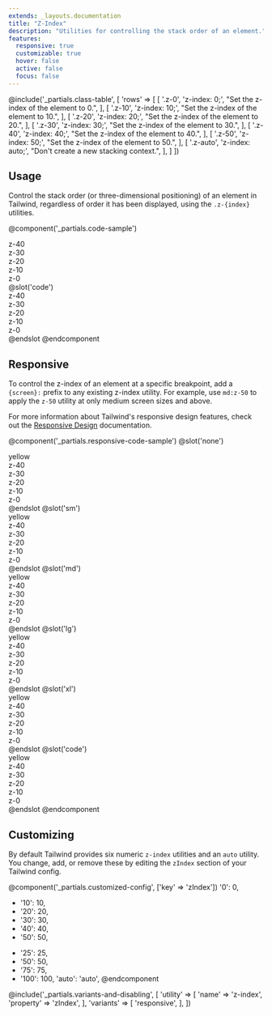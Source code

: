 ```yaml
---
extends: _layouts.documentation
title: "Z-Index"
description: "Utilities for controlling the stack order of an element."
features:
  responsive: true
  customizable: true
  hover: false
  active: false
  focus: false
---
```


@include('_partials.class-table', [
  'rows' => [
    [
      '.z-0',
      'z-index: 0;',
      "Set the z-index of the element to 0.",
    ],
    [
      '.z-10',
      'z-index: 10;',
      "Set the z-index of the element to 10.",
    ],
    [
      '.z-20',
      'z-index: 20;',
      "Set the z-index of the element to 20.",
    ],
    [
      '.z-30',
      'z-index: 30;',
      "Set the z-index of the element to 30.",
    ],
    [
      '.z-40',
      'z-index: 40;',
      "Set the z-index of the element to 40.",
    ],
    [
      '.z-50',
      'z-index: 50;',
      "Set the z-index of the element to 50.",
    ],
    [
      '.z-auto',
      'z-index: auto;',
      "Don't create a new stacking context.",
    ],
  ]
])

## Usage

Control the stack order (or three-dimensional positioning) of an element in Tailwind, regardless of order it has been displayed, using the `.z-{index}` utilities.

@component('_partials.code-sample')
<div class="relative h-32 text-center">
  <div class="z-40 absolute w-24 h-24 ml-0 mt-0 bg-grey-light flex justify-center items-center">z-40</div>
  <div class="z-30 absolute w-24 h-24 ml-2 mt-2 bg-grey flex justify-center items-center">z-30</div>
  <div class="z-20 absolute w-24 h-24 ml-4 mt-4 bg-grey-dark flex justify-center items-center">z-20</div>
  <div class="z-10 absolute w-24 h-24 ml-6 mt-6 bg-grey-darker flex justify-center items-center">z-10</div>
  <div class="z-0 absolute w-24 h-24 ml-8 mt-8 bg-grey-darkest flex justify-center items-center">z-0</div>
</div>
@slot('code')
<div class="z-40 ml-0 mt-0 bg-grey-light">z-40</div>
<div class="z-30 ml-2 mt-2 bg-grey">z-30</div>
<div class="z-20 ml-4 mt-4 bg-grey-dark">z-20</div>
<div class="z-10 ml-6 mt-6 bg-grey-darker">z-10</div>
<div class="z-0 ml-8 mt-8 bg-grey-darkest">z-0</div>
@endslot
@endcomponent

## Responsive

To control the z-index of an element at a specific breakpoint, add a `{screen}:` prefix to any existing z-index utility. For example, use `md:z-50` to apply the `z-50` utility at only medium screen sizes and above.

For more information about Tailwind's responsive design features, check out the [Responsive Design](/docs/responsive-design) documentation.

@component('_partials.responsive-code-sample')
@slot('none')
<div class="relative w-full h-32 text-center">
  <div class="z-0 absolute w-full h-12 mt-12 bg-yellow-light flex justify-center items-center">yellow</div>
  <div class="z-40 absolute w-24 h-24 ml-4 mt-0 bg-grey-light flex justify-center items-center">z-40</div>
  <div class="z-30 absolute w-24 h-24 ml-6 mt-2 bg-grey flex justify-center items-center">z-30</div>
  <div class="z-20 absolute w-24 h-24 ml-8 mt-4 bg-grey-dark flex justify-center items-center">z-20</div>
  <div class="z-10 absolute w-24 h-24 ml-10 mt-6 bg-grey-darker flex justify-center items-center">z-10</div>
  <div class="z-0 absolute w-24 h-24 ml-12 mt-8 bg-grey-darkest flex justify-center items-center">z-0</div>
</div>
@endslot
@slot('sm')
<div class="relative h-32 text-center">
  <div class="z-10 absolute w-full h-12 mt-12 bg-yellow-light flex justify-center items-center">yellow</div>
  <div class="z-40 absolute w-24 h-24 ml-4 mt-0 bg-grey-light flex justify-center items-center">z-40</div>
  <div class="z-30 absolute w-24 h-24 ml-6 mt-2 bg-grey flex justify-center items-center">z-30</div>
  <div class="z-20 absolute w-24 h-24 ml-8 mt-4 bg-grey-dark flex justify-center items-center">z-20</div>
  <div class="z-10 absolute w-24 h-24 ml-10 mt-6 bg-grey-darker flex justify-center items-center">z-10</div>
  <div class="z-0 absolute w-24 h-24 ml-12 mt-8 bg-grey-darkest flex justify-center items-center">z-0</div>
</div>
@endslot
@slot('md')
<div class="relative h-32 text-center">
  <div class="z-20 absolute w-full h-12 mt-12 bg-yellow-light flex justify-center items-center">yellow</div>
  <div class="z-40 absolute w-24 h-24 ml-4 mt-0 bg-grey-light flex justify-center items-center">z-40</div>
  <div class="z-30 absolute w-24 h-24 ml-6 mt-2 bg-grey flex justify-center items-center">z-30</div>
  <div class="z-20 absolute w-24 h-24 ml-8 mt-4 bg-grey-dark flex justify-center items-center">z-20</div>
  <div class="z-10 absolute w-24 h-24 ml-10 mt-6 bg-grey-darker flex justify-center items-center">z-10</div>
  <div class="z-0 absolute w-24 h-24 ml-12 mt-8 bg-grey-darkest flex justify-center items-center">z-0</div>
</div>
@endslot
@slot('lg')
<div class="relative h-32 text-center">
  <div class="z-30 absolute w-full h-12 mt-12 bg-yellow-light flex justify-center items-center">yellow</div>
  <div class="z-40 absolute w-24 h-24 ml-4 mt-0 bg-grey-light flex justify-center items-center">z-40</div>
  <div class="z-30 absolute w-24 h-24 ml-6 mt-2 bg-grey flex justify-center items-center">z-30</div>
  <div class="z-20 absolute w-24 h-24 ml-8 mt-4 bg-grey-dark flex justify-center items-center">z-20</div>
  <div class="z-10 absolute w-24 h-24 ml-10 mt-6 bg-grey-darker flex justify-center items-center">z-10</div>
  <div class="z-0 absolute w-24 h-24 ml-12 mt-8 bg-grey-darkest flex justify-center items-center">z-0</div>
</div>
@endslot
@slot('xl')
<div class="relative h-32 text-center">
  <div class="z-40 absolute w-full h-12 mt-12 bg-yellow-light flex justify-center items-center">yellow</div>
  <div class="z-40 absolute w-24 h-24 ml-4 mt-0 bg-grey-light flex justify-center items-center">z-40</div>
  <div class="z-30 absolute w-24 h-24 ml-6 mt-2 bg-grey flex justify-center items-center">z-30</div>
  <div class="z-20 absolute w-24 h-24 ml-8 mt-4 bg-grey-dark flex justify-center items-center">z-20</div>
  <div class="z-10 absolute w-24 h-24 ml-10 mt-6 bg-grey-darker flex justify-center items-center">z-10</div>
  <div class="z-0 absolute w-24 h-24 ml-12 mt-8 bg-grey-darkest flex justify-center items-center">z-0</div>
</div>
@endslot
@slot('code')
<div class="none:z-0 sm:z-10 md:z-20 lg:z-30 xl:z-40 bg-yellow-light">yellow</div>
<div class="z-40 ml-4 mt-0 bg-grey-light">z-40</div>
<div class="z-30 ml-6 mt-2 bg-grey">z-30</div>
<div class="z-20 ml-8 mt-4 bg-grey-dark">z-20</div>
<div class="z-10 ml-10 mt-6 bg-grey-darker">z-10</div>
<div class="z-0 ml-12 mt-8 bg-grey-darkest">z-0</div>
@endslot
@endcomponent

## Customizing

By default Tailwind provides six numeric `z-index` utilities and an `auto` utility. You change, add, or remove these by editing the `zIndex` section of your Tailwind config.

@component('_partials.customized-config', ['key' => 'zIndex'])
  '0': 0,
- '10': 10,
- '20': 20,
- '30': 30,
- '40': 40,
- '50': 50,
+ '25': 25,
+ '50': 50,
+ '75': 75,
+ '100': 100,
  'auto': 'auto',
@endcomponent

@include('_partials.variants-and-disabling', [
    'utility' => [
        'name' => 'z-index',
        'property' => 'zIndex',
    ],
    'variants' => [
        'responsive',
    ],
])
